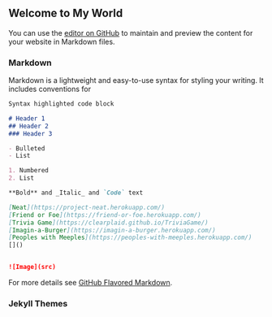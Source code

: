 ## Welcome to My World

You can use the [editor on GitHub](https://github.com/clearplaid/clearplaid.github.io/edit/master/README.md) to maintain and preview the content for your website in Markdown files.


### Markdown

Markdown is a lightweight and easy-to-use syntax for styling your writing. It includes conventions for

```markdown
Syntax highlighted code block

# Header 1
## Header 2
### Header 3

- Bulleted
- List

1. Numbered
2. List

**Bold** and _Italic_ and `Code` text

[Neat](https://project-neat.herokuapp.com/) 
[Friend or Foe](https://friend-or-foe.herokuapp.com/)
[Trivia Game](https://clearplaid.github.io/TriviaGame/)
[Imagin-a-Burger](https://imagin-a-burger.herokuapp.com/)
[Peoples with Meeples](https://peoples-with-meeples.herokuapp.com/)
[]()


![Image](src)
```

For more details see [GitHub Flavored Markdown](https://guides.github.com/features/mastering-markdown/).

### Jekyll Themes




